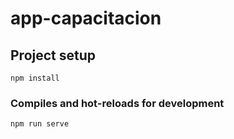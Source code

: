# app-capacitacion

## Project setup
```
npm install
```

### Compiles and hot-reloads for development
```
npm run serve
```
